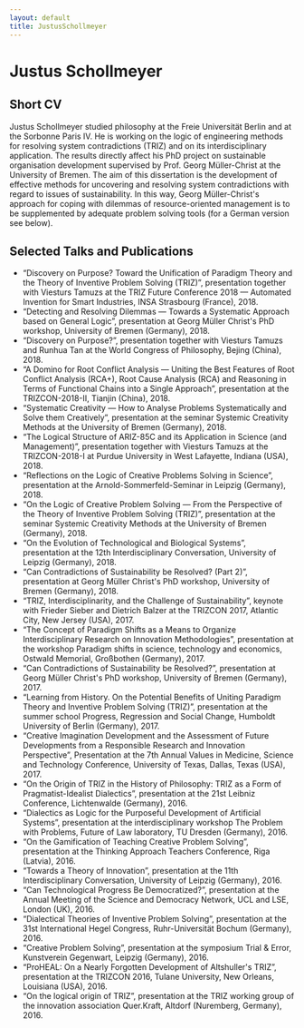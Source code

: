 ```yaml
---
layout: default
title: JustusSchollmeyer
---
```


# Justus Schollmeyer

## Short CV

Justus Schollmeyer studied philosophy at the Freie Universität Berlin and at
the Sorbonne Paris IV. He is working on the logic of engineering methods for
resolving system contradictions (TRIZ) and on its interdisciplinary
application. The results directly affect his PhD project on sustainable
organisation development supervised by Prof. Georg Müller-Christ at the
University of Bremen. The aim of this dissertation is the development of
effective methods for uncovering and resolving system contradictions with
regard to issues of sustainability. In this way, Georg Müller-Christ's
approach for coping with dilemmas of resource-oriented management is to be
supplemented by adequate problem solving tools (for a German version see
below).

## Selected Talks and Publications 

* “Discovery on Purpose? Toward the Unification of Paradigm Theory and the
  Theory of Inventive Problem Solving (TRIZ)”, presentation together with
  Viesturs Tamuzs at the TRIZ Future Conference 2018 — Automated Invention for
  Smart Industries, INSA Strasbourg (France), 2018.
* “Detecting and Resolving Dilemmas — Towards a Systematic Approach based on
  General Logic”, presentation at Georg Müller Christ's PhD workshop,
  University of Bremen (Germany), 2018.
* “Discovery on Purpose?”, presentation together with Viesturs Tamuzs and
  Runhua Tan at the World Congress of Philosophy, Bejing (China), 2018.
* “A Domino for Root Conflict Analysis — Uniting the Best Features of Root
  Conflict Analysis (RCA+), Root Cause Analysis (RCA) and Reasoning in Terms
  of Functional Chains into a Single Approach”, presentation at the
  TRIZCON-2018-II, Tianjin (China), 2018.
* “Systematic Creativity — How to Analyse Problems Systematically and Solve
  them Creatively”, presentation at the seminar Systemic Creativity Methods at
  the University of Bremen (Germany), 2018.
* “The Logical Structure of ARIZ-85C and its Application in Science (and
  Management)”, presentation together with Viesturs Tamuzs at the
  TRIZCON-2018-I at Purdue University in West Lafayette, Indiana (USA), 2018.
* “Reflections on the Logic of Creative Problems Solving in Science”,
  presentation at the Arnold-Sommerfeld-Seminar in Leipzig (Germany), 2018.
* “On the Logic of Creative Problem Solving — From the Perspective of the
  Theory of Inventive Problem Solving (TRIZ)”, presentation at the seminar
  Systemic Creativity Methods at the University of Bremen (Germany), 2018.
* “On the Evolution of Technological and Biological Systems”, presentation at
  the 12th Interdisciplinary Conversation, University of Leipzig (Germany),
  2018.
* “Can Contradictions of Sustainability be Resolved? (Part 2)”, presentation
  at Georg Müller Christ's PhD workshop, University of Bremen (Germany), 2018.
* “TRIZ, Interdisciplinarity, and the Challenge of Sustainability”, keynote
  with Frieder Sieber and Dietrich Balzer at the TRIZCON 2017, Atlantic City,
  New Jersey (USA), 2017.
* “The Concept of Paradigm Shifts as a Means to Organize Interdisciplinary
  Research on Innovation Methodologies”, presentation at the workshop Paradigm
  shifts in science, technology and economics, Ostwald Memorial, Großbothen
  (Germany), 2017.
* “Can Contradictions of Sustainability be Resolved?”, presentation at Georg
  Müller Christ's PhD workshop, University of Bremen (Germany), 2017.
* “Learning from History. On the Potential Benefits of Uniting Paradigm Theory
  and Inventive Problem Solving (TRIZ)”, presentation at the summer school
  Progress, Regression and Social Change, Humboldt University of Berlin
  (Germany), 2017.
* “Creative Imagination Development and the Assessment of Future Developments
  from a Responsible Research and Innovation Perspective”, Presentation at the
  7th Annual Values in Medicine, Science and Technology Conference, University
  of Texas, Dallas, Texas (USA), 2017.
* “On the Origin of TRIZ in the History of Philosophy: TRIZ as a Form of
  Pragmatist-Idealist Dialectics”, presentation at the 21st Leibniz
  Conference, Lichtenwalde (Germany), 2016.
* “Dialectics as Logic for the Purposeful Development of Artificial Systems”,
  presentation at the interdisciplinary workshop The Problem with Problems,
  Future of Law laboratory, TU Dresden (Germany), 2016.
* “On the Gamification of Teaching Creative Problem Solving”, presentation at
  the Thinking Approach Teachers Conference, Riga (Latvia), 2016.
* “Towards a Theory of Innovation”, presentation at the 11th Interdisciplinary
  Conversation, University of Leipzig (Germany), 2016.
* “Can Technological Progress Be Democratized?”, presentation at the Annual
  Meeting of the Science and Democracy Network, UCL and LSE, London (UK),
  2016.
* “Dialectical Theories of Inventive Problem Solving”, presentation at the
  31st International Hegel Congress, Ruhr-Universität Bochum (Germany), 2016.
* “Creative Problem Solving”, presentation at the symposium Trial &amp; Error,
  Kunstverein Gegenwart, Leipzig (Germany), 2016.
* “ProHEAL: On a Nearly Forgotten Development of Altshuller's TRIZ”,
  presentation at the TRIZCON 2016, Tulane University, New Orleans, Louisiana
  (USA), 2016.
* “On the logical origin of TRIZ”, presentation at the TRIZ working group of
  the innovation association Quer.Kraft, Altdorf (Nuremberg, Germany), 2016.
